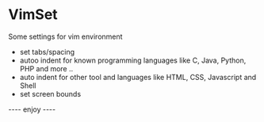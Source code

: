 # VimSet

Some settings for vim environment
- set tabs/spacing
- autoo indent for known programming languages like C, Java, Python, PHP and more ..
- auto indent for other tool and languages like HTML, CSS, Javascript and Shell
- set screen bounds

---- enjoy ----
